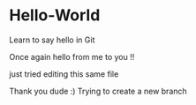 # Hello-World
Learn to say hello in Git

Once again hello from me to you !!

just tried editing this same file


Thank you dude :)
Trying to create a new branch
